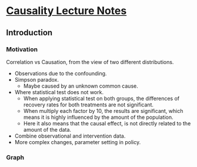 # [Causality Lecture Notes](http://web.math.ku.dk/~peters/jonas_files/scriptChapter1-4.pdf)

## Introduction

### Motivation

Correlation vs Causation, from the view of two different distributions.

- Observations due to the confounding.
- Simpson paradox.
    + Maybe caused by an unknown common cause.
- Where statistical test does not work.
    + When applying statistical test on both groups, the differences of recovery rates for both treatments are not significant.
    + When multiply each factor by 10, the results are significant, which means it is highly influenced by the amount of the population.
    + Here it also means that the causal effect, is not directly related to the amount of the data.
- Combine observational and intervention data.
- More complex changes, parameter setting in policy.

### Graph

